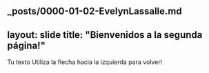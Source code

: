 _posts/0000-01-02-EvelynLassalle.md
---
layout: slide
title: "Bienvenidos a la segunda página!"
---
Tu texto
Utiliza la flecha hacia la izquierda para volver!
